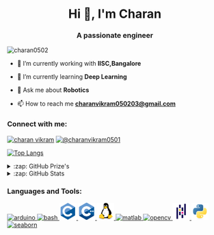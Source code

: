 <h1 align="center">Hi 👋, I'm Charan</h1>
<h3 align="center">A passionate engineer</h3>

<p align="left"> <img src="https://komarev.com/ghpvc/?username=charan0502&label=Profile%20views&color=0e75b6&style=flat" alt="charan0502" /> </p>


- 🔭 I’m currently working with **IISC,Bangalore**

- 🌱 I’m currently learning **Deep Learning**

- 💬 Ask me about **Robotics**

- 📫 How to reach me **charanvikram050203@gmail.com**

<h3 align="left">Connect with me:</h3>
<p align="left">
<a href="https://linkedin.com/in/charan vikram" target="blank"><img align="center" src="https://raw.githubusercontent.com/rahuldkjain/github-profile-readme-generator/master/src/images/icons/Social/linked-in-alt.svg" alt="charan vikram" height="30" width="40" /></a>
<a href="https://www.hackerrank.com/@charanvikram0501" target="blank"><img align="center" src="https://raw.githubusercontent.com/rahuldkjain/github-profile-readme-generator/master/src/images/icons/Social/hackerrank.svg" alt="@charanvikram0501" height="30" width="40" /></a>
</p>

[![Top Langs](https://github-readme-stats.vercel.app/api/top-langs/?username=charan0502&layout=compact&charan0502&theme=radical)](https://github.com/anuraghazra/github-readme-stats)

<details>
  <summary>:zap: GitHub Prize's</summary>

<p align="left"> <a href="https://github.com/ryo-ma/github-profile-trophy"><img src="https://github-profile-trophy.vercel.app/?username=charan0502&row=1&theme=gitdimmed" alt="charan0502" /></a> </p>

</details>

<details>
  <summary>:zap: GitHub Stats</summary>

  <img align="left" alt="Charan's GitHub Stats" src="https://github-readme-stats.vercel.app/api?username=charan0502&theme=radical&show_icons=true" />

</details>


<h3 align="left">Languages and Tools:</h3>
<p align="left"> <a href="https://www.arduino.cc/" target="_blank" rel="noreferrer"> <img src="https://cdn.worldvectorlogo.com/logos/arduino-1.svg" alt="arduino" width="40" height="40"/> </a> <a href="https://www.gnu.org/software/bash/" target="_blank" rel="noreferrer"> <img src="https://www.vectorlogo.zone/logos/gnu_bash/gnu_bash-icon.svg" alt="bash" width="40" height="40"/> </a> <a href="https://www.cprogramming.com/" target="_blank" rel="noreferrer"> <img src="https://raw.githubusercontent.com/devicons/devicon/master/icons/c/c-original.svg" alt="c" width="40" height="40"/> </a> <a href="https://www.w3schools.com/cpp/" target="_blank" rel="noreferrer"> <img src="https://raw.githubusercontent.com/devicons/devicon/master/icons/cplusplus/cplusplus-original.svg" alt="cplusplus" width="40" height="40"/> </a> <a href="https://www.linux.org/" target="_blank" rel="noreferrer"> <img src="https://raw.githubusercontent.com/devicons/devicon/master/icons/linux/linux-original.svg" alt="linux" width="40" height="40"/> </a> <a href="https://www.mathworks.com/" target="_blank" rel="noreferrer"> <img src="https://upload.wikimedia.org/wikipedia/commons/2/21/Matlab_Logo.png" alt="matlab" width="40" height="40"/> </a> <a href="https://opencv.org/" target="_blank" rel="noreferrer"> <img src="https://www.vectorlogo.zone/logos/opencv/opencv-icon.svg" alt="opencv" width="40" height="40"/> </a> <a href="https://pandas.pydata.org/" target="_blank" rel="noreferrer"> <img src="https://raw.githubusercontent.com/devicons/devicon/2ae2a900d2f041da66e950e4d48052658d850630/icons/pandas/pandas-original.svg" alt="pandas" width="40" height="40"/> </a> <a href="https://www.python.org" target="_blank" rel="noreferrer"> <img src="https://raw.githubusercontent.com/devicons/devicon/master/icons/python/python-original.svg" alt="python" width="40" height="40"/> </a> <a href="https://seaborn.pydata.org/" target="_blank" rel="noreferrer"> <img src="https://seaborn.pydata.org/_images/logo-mark-lightbg.svg" alt="seaborn" width="40" height="40"/> </a> </p>






